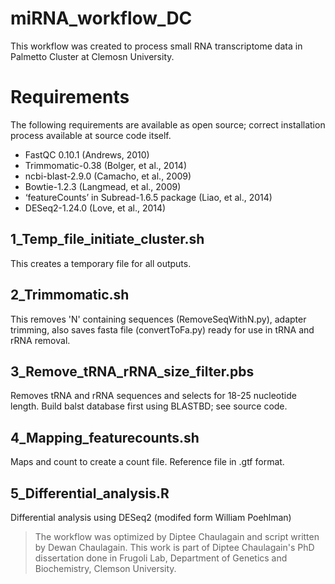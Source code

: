# miRNA_workflow_DC
This workflow was created to process small RNA transcriptome data in Palmetto Cluster at Clemosn University. 
# Requirements
The following requirements are available as open source; correct installation process available at source code itself. 
* FastQC 0.10.1 (Andrews, 2010)
* Trimmomatic-0.38 (Bolger, et al., 2014)
* ncbi-blast-2.9.0 (Camacho, et al., 2009)
* Bowtie-1.2.3 (Langmead, et al., 2009)
* ‘featureCounts’ in Subread-1.6.5 package (Liao, et al., 2014)
* DESeq2-1.24.0 (Love, et al., 2014)
## 1_Temp_file_initiate_cluster.sh
This creates a temporary file for all outputs.
## 2_Trimmomatic.sh
This removes 'N' containing sequences (RemoveSeqWithN.py), adapter trimming, also saves fasta file (convertToFa.py) ready for use in tRNA and rRNA removal.
## 3_Remove_tRNA_rRNA_size_filter.pbs
Removes tRNA and rRNA sequences and selects for 18-25 nucleotide length. Build balst database first using BLASTBD; see source code. 
## 4_Mapping_featurecounts.sh
Maps and count to create a count file. Reference file in .gtf format. 
## 5_Differential_analysis.R
Differential analysis using DESeq2 (modifed form William Poehlman) 

>The workflow was optimized by Diptee Chaulagain and script written by Dewan Chaulagain. This work is part of Diptee Chaulagain's PhD dissertation done in Frugoli Lab, Department of Genetics and Biochemistry, Clemson University. 
